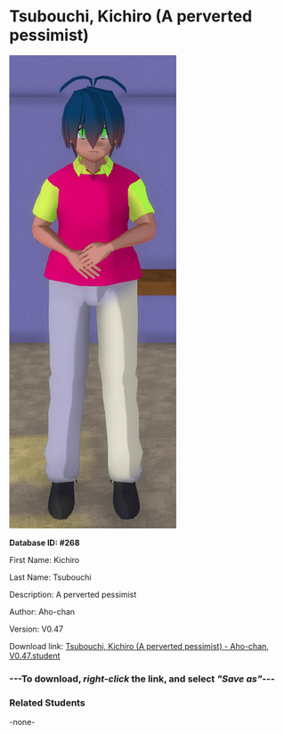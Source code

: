 # Tsubouchi, Kichiro (A perverted pessimist)

<img src="Files/Tsubouchi, Kichiro (A perverted pessimist).png" title="Tsubouchi, Kichiro (A perverted pessimist) - Aho-chan, V0.47">

**Database ID: #268**

First Name: Kichiro

Last Name: Tsubouchi

Description: A perverted pessimist

Author: Aho-chan

Version: V0.47

Download link: <a href="https://raw.githubusercontent.com/Arbiter1223/Daigaku-Gurashi-Custom-Students/master/Students/Files/Tsubouchi%2C%20Kichiro%20(A%20perverted%20pessimist)%20-%20Aho-chan%2C%20V0.47.student">Tsubouchi, Kichiro (A perverted pessimist) - Aho-chan, V0.47.student</a>

### ---**To download, _right-click_ the link, and select _"Save as"_**---

### Related Students

-none-
